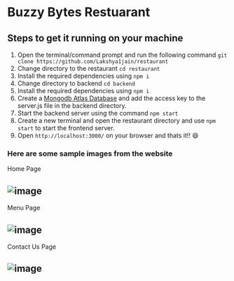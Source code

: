 # Buzzy Bytes Restuarant 

## Steps to get it running on your machine
1. Open the terminal/command prompt and run the following command ```git clone https://github.com/Lakshya1jain/restaurant ```   
2. Change directory to the restaurant ```cd restaurant```
3. Install the required dependencies using ```npm i```
4. Change directory to backend ```cd backend ```
5. Install the required dependencies using ```npm i```
6. Create a [Mongodb Atlas Database](https://www.mongodb.com/atlas/database) and add the access key to the server.js file in the backend directory.
7. Start the backend server using the command ```npm start```
8. Create a new terminal and open the restaurant directory and use ```npm start``` to start the frontend server.
9. Open ```http://localhost:3000/``` on your browser and thats it!! 😄

### Here are some sample images from the website
Home Page
## ![image](https://github.com/melvinjjoseph/restaurant/assets/102798833/58abef21-7d53-4129-8325-79da1783c8c7)
Menu Page
## ![image](https://github.com/melvinjjoseph/restaurant/assets/102798833/45a98154-62f0-444d-91a1-57406b1617d3)
Contact Us Page
## ![image](https://github.com/melvinjjoseph/restaurant/assets/102798833/cb8273fe-f0a5-4987-9764-3637c07a4720)
